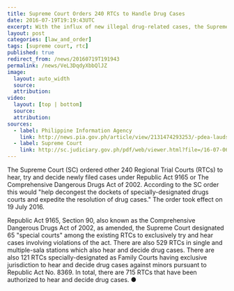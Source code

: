 ```yaml
---
title: Supreme Court Orders 240 RTCs to Handle Drug Cases
date: 2016-07-19T19:19:43UTC
excerpt: With the influx of new illegal drug-related cases, the Supreme Court ordered 240 Regional Trial Courts to hear, try and decide newly filed cases under Republic Act 9165 or The Comprehensive Dangerous Drugs Act of 2002.
layout: post
categories: [law_and_order]
tags: [supreme court, rtc]
published: true
redirect_from: /news/20160719T191943
permalink: /news/VeL3DqdyXbbQlJZ
image:
  layout: auto_width
  source: 
  attribution: 
video:
  layout: [top | bottom]
  source: 
  attribution: 
sources:
  - label: Philippine Information Agency
    link: http://news.pia.gov.ph/article/view/2131474293253/-pdea-lauds-sc-for-additional-240-rtcs-to-handle-drug-cases-nationwide
  - label: Supreme Court
    link: http://sc.judiciary.gov.ph/pdf/web/viewer.html?file=/16-07-06-SC.pdf
---
```


The Supreme Court (SC) ordered other 240 Regional Trial Courts (RTCs) to hear, try and decide newly filed cases under Republic Act 9165 or The Comprehensive Dangerous Drugs Act of 2002. According to the SC order this would "help decongest the dockets of specially-designated drugs courts and expedite the resolution of drug cases." The order took effect on 19 July 2016.

Republic Act 9165, Section 90, also known as the Comprehensive Dangerous Drugs Act of 2002, as amended, the Supreme Court designated 65 "special courts" among the existing RTCs to exclusively try and hear cases involving violations of the act.
There are also 529 RTCs in single and multiple-sala stations which also hear and decide drug cases.
There are also 121 RTCs specially-designated as Family Courts having exclusive jurisdiction to hear and decide drug cases against minors pursuant to Republic Act No. 8369.
In total, there are 715 RTCs that have been authorized to hear and decide drug cases.
&#x25cf;


